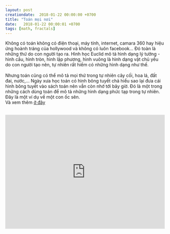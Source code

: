 ```yaml
---
layout: post
creationdate:  2018-01-22 00:00:00 +0700
title: "Toán mọi nơi"
date:   2018-01-22 00:00:01 +0700
tags: [math, fractals]
---
```


Không có toán không có điện thoại, máy tính, internet, camara 360 hay hiệu ứng hoành tráng của hollywood và không có luôn facebook... Đó toàn là những thứ do con người tạo ra. Hình học Euclid mô tả hình dạng lý tưởng - hình cầu, hình tròn, hình lập phương, hình vuông là hình dạng vật chủ yếu do con người tạo nên, tự nhiên rất hiếm có những hình dạng như thế.
<br/><br/>
Nhưng toán cũng có thể mô tả mọi thứ trong tự nhiên cây cối, hoa lá, đất đai, nước,... Ngày xưa học toán có hình bông tuyết chả hiểu sao lại đưa cái hình bông tuyết vào sách toán nên vẫn còn nhớ tới bây giờ. Đó là một trong những cách dùng toán để mô tả những hình dạng phức tạp trong tự nhiên. Đây là một ví dụ về một con ốc sên.
<br/>
Và xem thêm [ở đây](http://iquilezles.org/www/articles/raymarchingdf/raymarchingdf.htm)
<br/><br/>
<iframe style="margin:auto; display:block ;max-width:100%;  min-height: 360px;
" width="640" src="https://www.youtube.com/embed/XuSnLbB1j6E" frameborder="0" allow="autoplay; encrypted-media" allowfullscreen></iframe>

